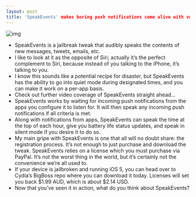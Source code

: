 ```yaml
---
layout: post
title: 'SpeakEvents' makes boring push notifications come alive with voice
---
```

![img](http://media.idownloadblog.com/wp-content/uploads/2012/02/SpeakEvents-Screenshot.jpg)
* SpeakEvents is a jailbreak tweak that audibly speaks the contents of new messages, tweets, emails, etc.
* I like to look at it as the opposite of Siri; actually it’s the perfect complement to Siri, because instead of you talking to the iPhone, it’s talking to you.
* I know this sounds like a potential recipe for disaster, but SpeakEvents has the ability to go into quiet mode during designated times, and you can make it work on a per-app basis.
* Check out further video coverage of SpeakEvents straight ahead…
* SpeakEvents works by waiting for incoming push notifications from the apps you configure it to listen for. It will then speak any incoming push notifications if all criteria is met.
* Along with notifications from apps, SpeakEvents can speak the time at the top of each hour, give you battery life status updates, and speak in silent mode if you desire it to do so.
* My main gripe with SpeakEvents is one that all will no doubt share: the registration process. It’s not enough to just purchase and download the tweak. SpeakEvents relies on a license which you must purchase via PayPal. It’s not the worst thing in the world, but it’s certainly not the convenience we’re all used to.
* If your device is jailbroken and running iOS 5, you can head over to Cydia’s BigBoss repo where you can download it today. Licenses will set you back $1.99 AUD, which is about $2.14 USD.
* Now that you’ve seen it in action, what do you think about SpeakEvents?


